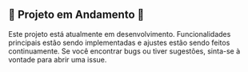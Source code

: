 ## 🚧 **Projeto em Andamento** 🚧

Este projeto está atualmente em desenvolvimento. Funcionalidades principais estão sendo implementadas e ajustes estão sendo feitos continuamente. Se você encontrar bugs ou tiver sugestões, sinta-se à vontade para abrir uma issue.
